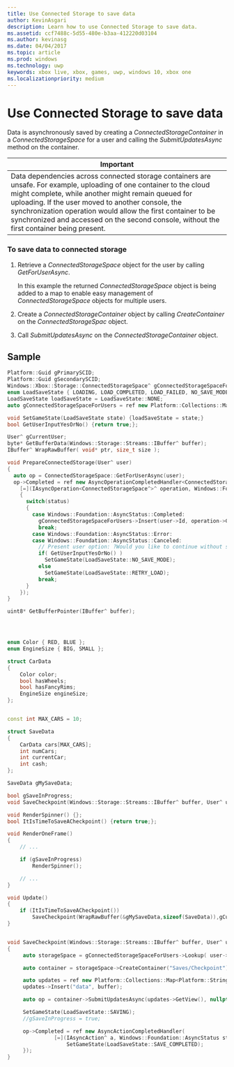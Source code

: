 ```yaml
---
title: Use Connected Storage to save data
author: KevinAsgari
description: Learn how to use Connected Storage to save data.
ms.assetid: ccf7488c-5d55-480e-b3aa-412220d03104
ms.author: kevinasg
ms.date: 04/04/2017
ms.topic: article
ms.prod: windows
ms.technology: uwp
keywords: xbox live, xbox, games, uwp, windows 10, xbox one
ms.localizationpriority: medium
---
```


# Use Connected Storage to save data


Data is asynchronously saved by creating a *ConnectedStorageContainer* in a *ConnectedStorageSpace* for a user and calling the *SubmitUpdatesAsync* method on the container.

| Important                                                                                                                                                                                                                                                                                                                                                                        |
|-----------------------------------------------------------------------------------------------------------------------------------------------------------------------------------------------------------------------------------------------------------------------------------------------------------------------------------------------------------------------------------------------|
| Data dependencies across connected storage containers are unsafe. For example, uploading of one container to the cloud might complete, while another might remain queued for uploading. If the user moved to another console, the synchronization operation would allow the first container to be synchronized and accessed on the second console, without the first container being present. |

### To save data to connected storage

1.  Retrieve a *ConnectedStorageSpace* object for the user by calling *GetForUserAsync*.

    In this example the returned *ConnectedStorageSpace* object is being added to a map to enable easy management of *ConnectedStorageSpace* objects for multiple users.

2.  Create a *ConnectedStorageContainer* object by calling *CreateContainer* on the *ConnectedStorageSpac* object.
3.  Call *SubmitUpdatesAsync* on the *ConnectedStorageContainer* object.

## Sample

```cpp
Platform::Guid gPrimarySCID;
Platform::Guid gSecondarySCID;
Windows::Xbox::Storage::ConnectedStorageSpace^ gConnectedStorageSpaceForMachine;
enum LoadSaveState { LOADING, LOAD_COMPLETED, LOAD_FAILED, NO_SAVE_MODE, RETRY_LOAD, GETTING_STORAGE_SPACE, DELETE_SAVE_UI, SAVING, SAVE_COMPLETED, NONE };
LoadSaveState loadSaveState = LoadSaveState::NONE;
auto gConnectedStorageSpaceForUsers = ref new Platform::Collections::Map<unsigned int, Windows::Xbox::Storage::ConnectedStorageSpace^>();

void SetGameState(LoadSaveState state) {loadSaveState = state;}
bool GetUserInputYesOrNo() {return true;};

User^ gCurrentUser;
byte* GetBufferData(Windows::Storage::Streams::IBuffer^ buffer);
IBuffer^ WrapRawBuffer( void* ptr, size_t size );

void PrepareConnectedStorage(User^ user)
{
  auto op = ConnectedStorageSpace::GetForUserAsync(user);
  op->Completed = ref new AsyncOperationCompletedHandler<ConnectedStorageSpace^>(
    [=](IAsyncOperation<ConnectedStorageSpace^>^ operation, Windows::Foundation::AsyncStatus status)
    {
      switch(status)
      {
        case Windows::Foundation::AsyncStatus::Completed:
          gConnectedStorageSpaceForUsers->Insert(user->Id, operation->GetResults());
          break;
        case Windows::Foundation::AsyncStatus::Error:
        case Windows::Foundation::AsyncStatus::Canceled:
          // Present user option: ?Would you like to continue without saving progress??
          if( GetUserInputYesOrNo() )
            SetGameState(LoadSaveState::NO_SAVE_MODE);
          else
            SetGameState(LoadSaveState::RETRY_LOAD);
          break;
      }
    });
}

uint8* GetBufferPointer(IBuffer^ buffer);




enum Color { RED, BLUE };
enum EngineSize { BIG, SMALL };

struct CarData
{
    Color color;
    bool hasWheels;
    bool hasFancyRims;
    EngineSize engineSize;
};


const int MAX_CARS = 10;

struct SaveData
{
    CarData cars[MAX_CARS];
    int numCars;
    int currentCar;
    int cash;
};

SaveData gMySaveData;

bool gSaveInProgress;
void SaveCheckpoint(Windows::Storage::Streams::IBuffer^ buffer, User^ user);

void RenderSpinner() {};
bool ItIsTimeToSaveACheckpoint() {return true;};

void RenderOneFrame()
{
    // ...

    if (gSaveInProgress)
        RenderSpinner();

    // ...
}

void Update()
{
    if (ItIsTimeToSaveACheckpoint())
        SaveCheckpoint(WrapRawBuffer(&gMySaveData,sizeof(SaveData)),gCurrentUser);
}


void SaveCheckpoint(Windows::Storage::Streams::IBuffer^ buffer, User^ user)
{
     auto storageSpace = gConnectedStorageSpaceForUsers->Lookup( user->Id );

     auto container = storageSpace->CreateContainer("Saves/Checkpoint");

     auto updates = ref new Platform::Collections::Map<Platform::String^, Windows::Storage::Streams::IBuffer^>();
     updates->Insert("data", buffer);

     auto op = container->SubmitUpdatesAsync(updates->GetView(), nullptr);

     SetGameState(LoadSaveState::SAVING);
     //gSaveInProgress = true;

     op->Completed = ref new AsyncActionCompletedHandler(
               [=](IAsyncAction^ a, Windows::Foundation::AsyncStatus status){
                   SetGameState(LoadSaveState::SAVE_COMPLETED);
     });
}
```
